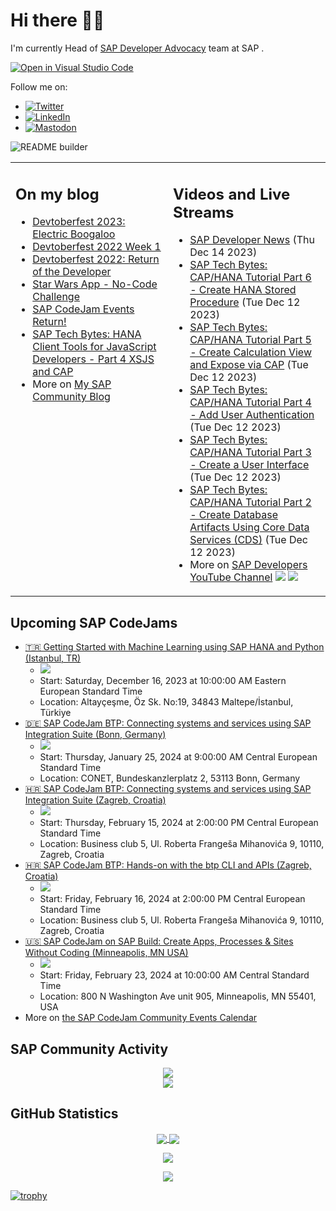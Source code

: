 
# Hi there 👋🏼

I'm currently Head of [SAP Developer Advocacy](https://developers.sap.com/developer-advocates.html) team at SAP .

[![Open in Visual Studio Code](https://img.shields.io/badge/Made%20for-VSCode-1f425f.svg)](https://github.dev/jung-thomas/jung-thomas)

Follow me on:
- <a href="https://twitter.com/thomas_jung"><img alt="Twitter" src="https://img.shields.io/badge/thomas_jung-%231DA1F2.svg?style=for-the-badge&logo=Twitter&logoColor=white"/></a>
- <a href="https://www.linkedin.com/in/thomasjungsap/"><img alt="LinkedIn" src="https://img.shields.io/badge/linkedin-%230077B5.svg?style=for-the-badge&logo=linkedin&logoColor=white"/></a>
- <a rel="me" href="https://mastodon.cloud/@thomas_jung"><img alt="Mastodon" src="https://img.shields.io/mastodon/follow/109262551990174478?domain=https%3A%2F%2Fmastodon.cloud%2F&style=social"/></a>

![README builder](https://github.com/jung-thomas/jung-thomas/workflows/README%20builder/badge.svg)

<table><tr><td valign="top" width="50%">
 
## On my blog
- [Devtoberfest 2023: Electric Boogaloo](https://blogs.sap.com/?p=1824721) 
- [Devtoberfest 2022 Week 1](https://blogs.sap.com/?p=1618235) 
- [Devtoberfest 2022: Return of the Developer](https://blogs.sap.com/?p=1598237) 
- [Star Wars App - No-Code Challenge](https://blogs.sap.com/?p=1543686) 
- [SAP CodeJam Events Return!](https://blogs.sap.com/?p=1539697) 
- [SAP Tech Bytes: HANA Client Tools for JavaScript Developers - Part 4 XSJS and CAP](https://blogs.sap.com/?p=1519898) 
- More on [My SAP Community Blog](https://people.sap.com/thomas.jung#content:blogposts)
</td>
  
<td valign="top" width="50%">
  
## Videos and Live Streams
- [SAP Developer News](https://www.youtube.com/watch?v=CfH9L03WUCg) (Thu Dec 14 2023)
- [SAP Tech Bytes: CAP/HANA Tutorial Part 6 - Create HANA Stored Procedure](https://www.youtube.com/watch?v=ddDugMPtMDg) (Tue Dec 12 2023)
- [SAP Tech Bytes: CAP/HANA Tutorial Part 5 - Create Calculation View and Expose via CAP](https://www.youtube.com/watch?v=zKsx91qicwU) (Tue Dec 12 2023)
- [SAP Tech Bytes: CAP/HANA Tutorial Part 4 - Add User Authentication](https://www.youtube.com/watch?v=anvKQP8yOr4) (Tue Dec 12 2023)
- [SAP Tech Bytes: CAP/HANA Tutorial Part 3 - Create a User Interface](https://www.youtube.com/watch?v=6WY70LyLS1c) (Tue Dec 12 2023)
- [SAP Tech Bytes: CAP/HANA Tutorial Part 2 - Create Database Artifacts Using Core Data Services (CDS)](https://www.youtube.com/watch?v=uS_vT-gHYMo) (Tue Dec 12 2023)
- More on [SAP Developers YouTube Channel](https://www.youtube.com/channel/UCNfmelKDrvRmjYwSi9yvrMg) ![](https://img.shields.io/youtube/channel/views/UCNfmelKDrvRmjYwSi9yvrMg) ![](https://img.shields.io/youtube/channel/subscribers/UCNfmelKDrvRmjYwSi9yvrMg)
</td></tr></table>

## Upcoming SAP CodeJams
- [🇹🇷 Getting Started with Machine Learning using SAP HANA and Python (Istanbul, TR)](https://groups.community.sap.com/t5/sap-codejam/getting-started-with-machine-learning-using-sap-hana-and-python-istanbul-tr/ev-p/301057)
  - <img src="https://groups.community.sap.com/t5/image/serverpage/image-id/50386i5E94540BC7D6BCB8/image-size/thumb?v=v2&px=150" />
  - Start: Saturday, December 16, 2023 at 10:00:00 AM Eastern European Standard Time
  - Location: Altayçeşme, Öz Sk. No:19, 34843 Maltepe/İstanbul, Türkiye
- [🇩🇪 SAP CodeJam BTP: Connecting systems and services using SAP Integration Suite (Bonn, Germany)](https://groups.community.sap.com/t5/sap-codejam/sap-codejam-btp-connecting-systems-and-services-using-sap-integration-suite/ev-p/290525)
  - <img src="https://groups.community.sap.com/t5/image/serverpage/image-id/45559i09C35E9742FB0F67/image-size/thumb?v=v2&px=150" />
  - Start: Thursday, January 25, 2024 at 9:00:00 AM Central European Standard Time
  - Location: CONET, Bundeskanzlerplatz 2, 53113 Bonn, Germany
- [🇭🇷 SAP CodeJam BTP: Connecting systems and services using SAP Integration Suite (Zagreb, Croatia)](https://groups.community.sap.com/t5/sap-codejam/sap-codejam-btp-connecting-systems-and-services-using-sap-integration-suite/ev-p/296103)
  - <img src="https://groups.community.sap.com/t5/image/serverpage/image-id/45559i09C35E9742FB0F67/image-size/thumb?v=v2&px=150" />
  - Start: Thursday, February 15, 2024 at 2:00:00 PM Central European Standard Time
  - Location: Business club 5, Ul. Roberta Frangeša Mihanovića 9, 10110, Zagreb, Croatia
- [🇭🇷 SAP CodeJam BTP: Hands-on with the btp CLI and APIs (Zagreb, Croatia)](https://groups.community.sap.com/t5/sap-codejam/sap-codejam-btp-hands-on-with-the-btp-cli-and-apis-zagreb-croatia/ev-p/296105)
  - <img src="https://groups.community.sap.com/t5/image/serverpage/image-id/47624i88CD55E0C946B010/image-size/thumb?v=v2&px=150" />
  - Start: Friday, February 16, 2024 at 2:00:00 PM Central European Standard Time
  - Location: Business club 5, Ul. Roberta Frangeša Mihanovića 9, 10110, Zagreb, Croatia
- [🇺🇸 SAP CodeJam on SAP Build: Create Apps, Processes & Sites Without Coding (Minneapolis, MN USA)](https://groups.community.sap.com/t5/sap-codejam/sap-codejam-on-sap-build-create-apps-processes-amp-sites-without-coding/ev-p/304731)
  - <img src="https://groups.community.sap.com/t5/image/serverpage/image-id/50316i69B42D80C79CED88/image-size/thumb?v=v2&px=150" />
  - Start: Friday, February 23, 2024 at 10:00:00 AM Central Standard Time
  - Location: 800 N Washington Ave unit 905, Minneapolis, MN 55401, USA
- More on [the SAP CodeJam Community Events Calendar](https://groups.community.sap.com/t5/sap-codejam/eb-p/codejam-events)

## SAP Community Activity
<p align = "center">
<a href="https://people.sap.com/thomas.jung#overview">
  <img align="center" src="https://devrel-tools-prod-scn-badges-srv.cfapps.eu10.hana.ondemand.com/activity/thomas.jung" />
</a>
</br>
<a href="https://people.sap.com/thomas.jung#reputation">
  <img align="center" src="https://devrel-tools-prod-scn-badges-srv.cfapps.eu10.hana.ondemand.com/showcaseBadges/thomas.jung?test=2" />
</a>
</p>

## GitHub Statistics
<p align = "center">
<a href="https://github.com/anuraghazra/github-readme-stats">
  <img align="center" src="https://github-readme-stats.vercel.app/api?username=jung-thomas&count_private=true&show_icons=true&theme=dark&line_height=27" />
</a>
<a href="https://github.com/anuraghazra/github-readme-stats">
  <img align="center" src="https://github-readme-stats.vercel.app/api/top-langs/?username=jung-thomas&show_icons=true&theme=dark" />
</a>
</p>

<p align = "center">
 <img  src="https://github-readme-streak-stats.herokuapp.com/?user=jung-thomas&show_icons=true&locale=en&layout=compact&theme=dark&line_height=0" />
</p> 

<p align = "center">
 <img src="https://activity-graph.herokuapp.com/graph?username=jung-thomas&theme=redical">
</p> 

[![trophy](https://github-profile-trophy.vercel.app/?username=jung-thomas&theme=onedark)](https://github.com/ryo-ma/github-profile-trophy)


